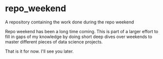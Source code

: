 # repo_weekend
A repository containing the work done during the repo weekend

Repo weekend has been a long time coming. This is part of a larger effort to fill in gaps of my knowledge by doing short deep dives over weekends to master different pieces of data science projects.

That is it for now. I'll see you later.

